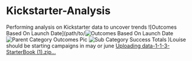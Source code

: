 # Kickstarter-Analysis
Performing analysis on Kickstarter data to uncover trends
![Outcomes Based On Launch Date](path/to/![Outcomes Based On Launch Date](https://user-images.githubusercontent.com/79877349/111553290-48dd0380-8741-11eb-962f-02256f14148e.png)
![Parent Category Outcomes Pic](https://user-images.githubusercontent.com/79877349/111553308-55f9f280-8741-11eb-86b0-2afcafba5a13.png)
![Sub Category Success Totals](https://user-images.githubusercontent.com/79877349/111553315-5b573d00-8741-11eb-83ed-73b3a048a00b.png)
)Louise should be starting campaigns in may or june
[Uploading data-1-1-3-StarterBook (1).zip…]()
